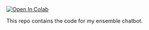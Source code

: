 [![Open In Colab](https://colab.research.google.com/assets/colab-badge.svg)](https://github.com/dgg32/ensemble_chatbot/blob/master/ensemble_chatbot.ipynb)

This repo contains the code for my ensemble chatbot.